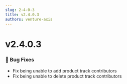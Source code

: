 ```yaml
---
slug: 2-4-0-3
title: v2.4.0.3
authors: venture-axis
---
```


# v2.4.0.3
### 🐛 Bug Fixes
- Fix being unable to add product track contributors
- Fix being unable to delete product track contributors